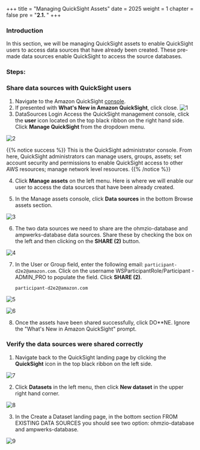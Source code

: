 +++
title = "Managing QuickSight Assets"
date = 2025
weight = 1
chapter = false
pre = "<b>2.1. </b>"
+++

### Introduction

In this section, we will be managing QuickSight assets to enable QuickSight users to access data sources that have already been created. These pre-made data sources enable QuickSight to access the source databases.

### Steps:

### Share data sources with QuickSight users

1. Navigate to the Amazon QuickSight [console](https://quicksight.aws.amazon.com/sn/start).
2. If presented with **What's New in Amazon QuickSight**, click close.
![1](/images/2/2.1/1.png)
3. DataSources Login
   Access the QuickSight management console, click the **user** icon located on the top black ribbon on the right hand side. Click **Manage QuickSight** from the dropdown menu.

![2](/images/2/2.1/2.png)

{{% notice success %}}
This is the QuickSight administrator console. From here, QuickSight administrators can manage users, groups, assets; set account security and permissions to enable QuickSight access to other AWS resources; manage network level resources.
{{% /notice %}}

4. Click **Manage assets** on the left menu. Here is where we will enable our user to access the data sources that have been already created.

5. In the Manage assets console, click **Data sources** in the bottom Browse assets section.

![3](/images/2/2.1/3.png)

6. The two data sources we need to share are the ohmzio-database and ampwerks-database data sources. Share these by checking the box on the left and then clicking on the **SHARE (2)** button.

![4](/images/2/2.1/4.png)

7. In the User or Group field, enter the following email: `participant-d2e2@amazon.com`. Click on the username WSParticipantRole/Participant - ADMIN_PRO to populate the field. Click **SHARE (2)**.

   `participant-d2e2@amazon.com`

![5](/images/2/2.1/5.png)

![6](/images/2/2.1/6.png)

8. Once the assets have been shared successfully, click DO\*\*NE. Ignore the "What's New in Amazon QuickSight" prompt.

### Verify the data sources were shared correctly

1. Navigate back to the QuickSight landing page by clicking the **QuickSight** icon in the top black ribbon on the left side.

![7](/images/2/2.1/7.png)

2. Click **Datasets** in the left menu, then click **New dataset** in the upper right hand corner.

![8](/images/2/2.1/8.png)

3. In the Create a Dataset landing page, in the bottom section FROM EXISTING DATA SOURCES you should see two option: ohmzio-database and ampwerks-database.

![9](/images/2/2.1/9.png)
